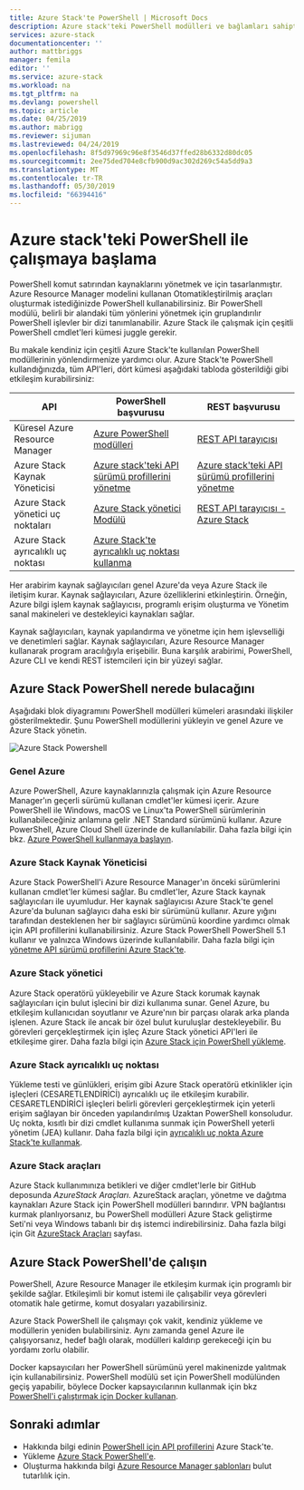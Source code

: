 ```yaml
---
title: Azure Stack'te PowerShell | Microsoft Docs
description: Azure stack'teki PowerShell modülleri ve bağlamları sahiptir.
services: azure-stack
documentationcenter: ''
author: mattbriggs
manager: femila
editor: ''
ms.service: azure-stack
ms.workload: na
ms.tgt_pltfrm: na
ms.devlang: powershell
ms.topic: article
ms.date: 04/25/2019
ms.author: mabrigg
ms.reviewer: sijuman
ms.lastreviewed: 04/24/2019
ms.openlocfilehash: 8f5d97969c96e8f3546d37ffed28b6332d80dc05
ms.sourcegitcommit: 2ee75ded704e8cfb900d9ac302d269c54a5dd9a3
ms.translationtype: MT
ms.contentlocale: tr-TR
ms.lasthandoff: 05/30/2019
ms.locfileid: "66394416"
---
```

# <a name="get-started-with-powershell-in-azure-stack"></a>Azure stack'teki PowerShell ile çalışmaya başlama

PowerShell komut satırından kaynaklarını yönetmek ve için tasarlanmıştır. Azure Resource Manager modelini kullanan Otomatikleştirilmiş araçları oluşturmak istediğinizde PowerShell kullanabilirsiniz. Bir PowerShell modülü, belirli bir alandaki tüm yönlerini yönetmek için gruplandırılır PowerShell işlevler bir dizi tanımlanabilir. Azure Stack ile çalışmak için çeşitli PowerShell cmdlet'leri kümesi juggle gerekir.

Bu makale kendiniz için çeşitli Azure Stack'te kullanılan PowerShell modüllerinin yönlendirmenize yardımcı olur. Azure Stack'te PowerShell kullandığınızda, tüm API'leri, dört kümesi aşağıdaki tabloda gösterildiği gibi etkileşim kurabilirsiniz:

| API | PowerShell başvurusu | REST başvurusu |
| --- | --- | --- |
| Küresel Azure Resource Manager | [Azure PowerShell modülleri](https://github.com/Azure/azure-powershell/blob/master/documentation/azure-powershell-modules.md) | [REST API tarayıcısı](https://docs.microsoft.com/rest/api/) |
| Azure Stack Kaynak Yöneticisi | [Azure stack'teki API sürümü profillerini yönetme](azure-stack-version-profiles.md) | [Azure stack'teki API sürümü profillerini yönetme](azure-stack-version-profiles.md) |
| Azure Stack yönetici uç noktaları | [Azure Stack yönetici Modülü](https://docs.microsoft.com/powershell/azure/azure-stack/overview) | [REST API tarayıcısı - Azure Stack](https://docs.microsoft.com/rest/api/?term=Azure%20Azure%20Stack%20Admin) |
| Azure Stack ayrıcalıklı uç noktası | [Azure Stack'te ayrıcalıklı uç noktası kullanma](../operator/azure-stack-privileged-endpoint.md) | |

Her arabirim kaynak sağlayıcıları genel Azure'da veya Azure Stack ile iletişim kurar. Kaynak sağlayıcıları, Azure özelliklerini etkinleştirin. Örneğin, Azure bilgi işlem kaynak sağlayıcısı, programlı erişim oluşturma ve Yönetim sanal makineleri ve destekleyici kaynakları sağlar.

Kaynak sağlayıcıları, kaynak yapılandırma ve yönetme için hem işlevselliği ve denetimleri sağlar. Kaynak sağlayıcıları, Azure Resource Manager kullanarak program aracılığıyla erişebilir. Buna karşılık arabirimi, PowerShell, Azure CLI ve kendi REST istemcileri için bir yüzeyi sağlar.

## <a name="where-to-find-azure-stack-powershell"></a>Azure Stack PowerShell nerede bulacağını

Aşağıdaki blok diyagramını PowerShell modülleri kümeleri arasındaki ilişkiler gösterilmektedir. Şunu PowerShell modüllerini yükleyin ve genel Azure ve Azure Stack yönetin.

![Azure Stack Powershell](media/azure-stack-powershell-overview/Azure-Stack-PowerShell.png)

### <a name="global-azure"></a>Genel Azure

Azure PowerShell, Azure kaynaklarınızla çalışmak için Azure Resource Manager'ın geçerli sürümü kullanan cmdlet'ler kümesi içerir. Azure PowerShell ile Windows, macOS ve Linux'ta PowerShell sürümlerinin kullanabileceğiniz anlamına gelir .NET Standard sürümünü kullanır. Azure PowerShell, Azure Cloud Shell üzerinde de kullanılabilir. Daha fazla bilgi için bkz. [Azure PowerShell kullanmaya başlayın](https://docs.microsoft.com/powershell/azure/get-started-azureps).

### <a name="azure-stack-resource-manager"></a>Azure Stack Kaynak Yöneticisi

Azure Stack PowerShell'i Azure Resource Manager'ın önceki sürümlerini kullanan cmdlet'ler kümesi sağlar. Bu cmdlet'ler, Azure Stack kaynak sağlayıcıları ile uyumludur. Her kaynak sağlayıcısı Azure Stack'te genel Azure'da bulunan sağlayıcı daha eski bir sürümünü kullanır. Azure yığını tarafından desteklenen her bir sağlayıcı sürümünü koordine yardımcı olmak için API profillerini kullanabilirsiniz. Azure Stack PowerShell PowerShell 5.1 kullanır ve yalnızca Windows üzerinde kullanılabilir. Daha fazla bilgi için [yönetme API sürümü profillerini Azure Stack'te](azure-stack-version-profiles.md).

### <a name="azure-stack-administrator"></a>Azure Stack yönetici

Azure Stack operatörü yükleyebilir ve Azure Stack korumak kaynak sağlayıcıları için bulut işlecini bir dizi kullanıma sunar. Genel Azure, bu etkileşim kullanıcıdan soyutlanır ve Azure'nın bir parçası olarak arka planda işlenen. Azure Stack ile ancak bir özel bulut kuruluşlar destekleyebilir. Bu görevleri gerçekleştirmek için işleç Azure Stack yönetici API'leri ile etkileşime girer. Daha fazla bilgi için [Azure Stack için PowerShell yükleme](../operator/azure-stack-powershell-install.md).

### <a name="azure-stack-privileged-endpoint"></a>Azure Stack ayrıcalıklı uç noktası

Yükleme testi ve günlükleri, erişim gibi Azure Stack operatörü etkinlikler için işleçleri (CESARETLENDİRİCİ) ayrıcalıklı uç ile etkileşim kurabilir. CESARETLENDİRİCİ işleçleri belirli görevleri gerçekleştirmek için yeterli erişim sağlayan bir önceden yapılandırılmış Uzaktan PowerShell konsoludur. Uç nokta, kısıtlı bir dizi cmdlet kullanıma sunmak için PowerShell yeterli yönetim (JEA) kullanır. Daha fazla bilgi için [ayrıcalıklı uç nokta Azure Stack'te kullanmak](../operator/azure-stack-privileged-endpoint.md).

### <a name="azure-stack-tools"></a>Azure Stack araçları

Azure Stack kullanımınıza betikleri ve diğer cmdlet'lerle bir GitHub deposunda *AzureStack Araçları*. AzureStack araçları, yönetme ve dağıtma kaynakları Azure Stack için PowerShell modülleri barındırır. VPN bağlantısı kurmak planlıyorsanız, bu PowerShell modülleri Azure Stack geliştirme Seti'ni veya Windows tabanlı bir dış istemci indirebilirsiniz. Daha fazla bilgi için Git [AzureStack Araçları](https://github.com/Azure/AzureStack-Tools) sayfası.

## <a name="work-with-powershell-in-azure-stack"></a>Azure Stack PowerShell'de çalışın

PowerShell, Azure Resource Manager ile etkileşim kurmak için programlı bir şekilde sağlar. Etkileşimli bir komut istemi ile çalışabilir veya görevleri otomatik hale getirme, komut dosyaları yazabilirsiniz.

Azure Stack PowerShell ile çalışmayı çok vakit, kendiniz yükleme ve modüllerin yeniden bulabilirsiniz. Aynı zamanda genel Azure ile çalışıyorsanız, hedef bağlı olarak, modülleri kaldırıp gerekeceği için bu yordamı zorlu olabilir. 

Docker kapsayıcıları her PowerShell sürümünü yerel makinenizde yalıtmak için kullanabilirsiniz. PowerShell modülü set için PowerShell modülünden geçiş yapabilir, böylece Docker kapsayıcılarının kullanmak için bkz [PowerShell'i çalıştırmak için Docker kullanan](azure-stack-powershell-user-docker.md).


## <a name="next-steps"></a>Sonraki adımlar

- Hakkında bilgi edinin [PowerShell için API profillerini](azure-stack-version-profiles.md) Azure Stack'te.
- Yükleme [Azure Stack PowerShell'e](../operator/azure-stack-powershell-install.md).
- Oluşturma hakkında bilgi [Azure Resource Manager şablonları](azure-stack-develop-templates.md) bulut tutarlılık için.
